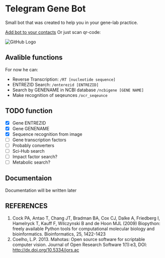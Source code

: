 # Telegram Gene Bot
Small bot that was created to help you in your gene-lab practice.

[Add bot to your contacts](http://telegram.me/genetics_bot)
Or just scan qr-code:

![GitHub Logo](https://chart.googleapis.com/chart?cht=qr&chl=http%3A%2F%2Ftelegram.me%2Fgenetics_bot&chs=180x180&choe=UTF-8&chld=L|2)


## Avalible functions

For now he can:
- Reverse Transcription: ```/RT [nucleotide sequence]```
- ENTREZID Search: ```/enterezid [ENTREZID]```
- Search by GENENAME in NCBI database ```/ncbigene [GENE NAME]```
- Make recognition of seqeunces ```/ocr_seqeunce```

## TODO function
- [x] Gene ENTREZID
- [x] Gene GENENAME
- [x] Sequence recognition from image
- [ ] Gene transcription factors
- [ ] Probably converters
- [ ] Sci-Hub search
- [ ] Impact factor search?
- [ ] Metabolic search?

## Documentaion

Documentation will be written later

## REFERENCES

1. Cock PA, Antao T, Chang JT, Bradman BA, Cox CJ, Dalke A, Friedberg I, Hamelryck T, Kauff F, Wilczynski B and de Hoon MJL (2009) Biopython: freely available Python tools for computational molecular biology and bioinformatics. Bioinformatics, 25, 1422-1423
2. Coelho, L.P. 2013. Mahotas: Open source software for scriptable computer vision. Journal of Open Research Software 1(1):e3, DOI: http://dx.doi.org/10.5334/jors.ac

